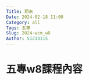 ```yaml
---
Title: 期末
Date: 2024-02-18 11:00
Category: all
Tags: 五專
Slug: 2024-wcm_w8
Author: 51233115
---
```



<!-- PELICAN_END_SUMMARY -->

# 五專w8課程內容